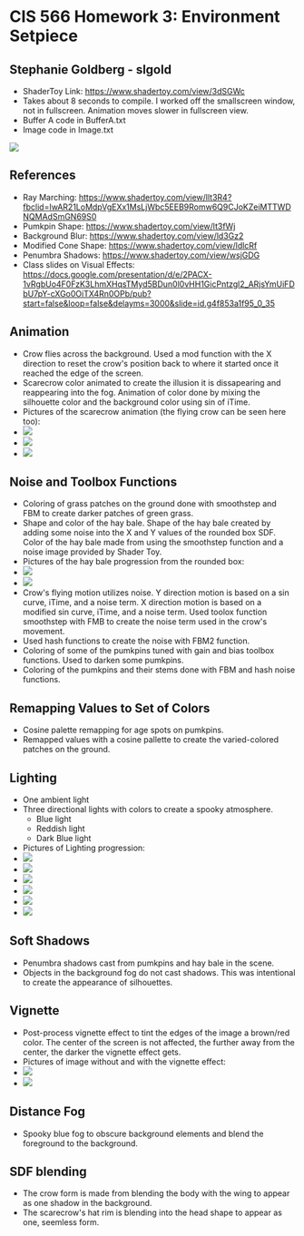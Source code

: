 # CIS 566 Homework 3: Environment Setpiece

## Stephanie Goldberg - slgold
- ShaderToy Link: https://www.shadertoy.com/view/3dSGWc
- Takes about 8 seconds to compile. I worked off the smallscreen window, not in fullscreen. Animation moves slower in fullscreen view.
- Buffer A code in BufferA.txt
- Image code in Image.txt

![](scenefinal1.png)

## References
- Ray Marching: https://www.shadertoy.com/view/llt3R4?fbclid=IwAR21LoMdpVgEXx1MsLjWbc5EEB9Romw6Q9CJoKZeiMTTWDNQMAdSmGN69S0
- Pumkpin Shape: https://www.shadertoy.com/view/lt3fWj
- Background Blur: https://www.shadertoy.com/view/ld3Gz2
- Modified Cone Shape: https://www.shadertoy.com/view/ldlcRf
- Penumbra Shadows: https://www.shadertoy.com/view/wsjGDG
- Class slides on Visual Effects: https://docs.google.com/presentation/d/e/2PACX-1vRgbUo4F0FzK3LhmXHqsTMyd5BDun0l0vHH1GicPntzgl2_ARjsYmUiFDbU7pY-cXGo0OiTX4Rn0OPb/pub?start=false&loop=false&delayms=3000&slide=id.g4f853a1f95_0_35

## Animation
- Crow flies across the background. Used a mod function with the X direction to reset the crow's position back to where it started once it reached the edge of the screen.
- Scarecrow color animated to create the illusion it is dissapearing and reappearing into the fog. Animation of color done by mixing the silhouette color and the background color using sin of iTime. 
- Pictures of the scarecrow animation (the flying crow can be seen here too):
 - ![](noScarecrow.png)
 - ![](scarecrowFaded.png)
 - ![](scarecrow.png)

## Noise and Toolbox Functions
- Coloring of grass patches on the ground done with smoothstep and FBM to create darker patches of green grass.
- Shape and color of the hay bale. Shape of the hay bale created by adding some noise into the X and Y values of the rounded box SDF. Color of the hay bale made from using the smoothstep function and a noise image provided by Shader Toy.
- Pictures of the hay bale progression from the rounded box:
- ![](haybale.png)
- ![](haybaleNew.png)
- Crow's flying motion utilizes noise. Y direction motion is based on a sin curve, iTime, and a noise term. X direction motion is based on a modified sin curve, iTime, and a noise term. Used toolox function smoothstep with FMB to create the noise term used in the crow's movement.
- Used hash functions to create the noise with FBM2 function.
- Coloring of some of the pumkpins tuned with gain and bias toolbox functions. Used to darken some pumkpins.
- Coloring of the pumkpins and their stems done with FBM and hash noise functions.

## Remapping Values to Set of Colors
- Cosine palette remapping for age spots on pumkpins.
- Remapped values with a cosine pallette to create the varied-colored patches on the ground.

## Lighting
- One ambient light
- Three directional lights with colors to create a spooky atmosphere.
  + Blue light
  + Reddish light
  + Dark Blue light
- Pictures of Lighting progression:
- ![](light1.png)
- ![](light2.png)
- ![](light3.png)
- ![](light4.png)
- ![](light5.png)
- ![](scenefinal1.png)

## Soft Shadows
- Penumbra shadows cast from pumkpins and hay bale in the scene.
- Objects in the background fog do not cast shadows. This was intentional to create the appearance of silhouettes.
  
## Vignette
- Post-process vignette effect to tint the edges of the image a brown/red color. The center of the screen is not affected, the further away from the center, the darker the vignette effect gets.
- Pictures of image without and with the vignette effect:
- ![](noVignette.png)
- ![](vignette.png)

## Distance Fog
- Spooky blue fog to obscure background elements and blend the foreground to the background.

## SDF blending
- The crow form is made from blending the body with the wing to appear as one shadow in the background.
- The scarecrow's hat rim is blending into the head shape to appear as one, seemless form.
